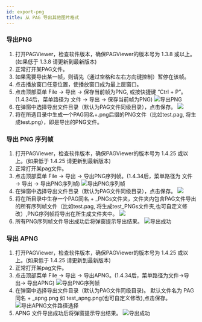 ```yaml
---
id: export-png
title: 从 PAG 导出其他图片格式
---
```


### 导出PNG
1. 打开PAGViewer，检查软件版本，确保PAGViewer的版本号为 1.3.8 或以上。(如果低于 1.3.8 请更新到最新版本)
2. 正常打开某PAG文件。
3. 如果需要导出某一帧，则请先（通过空格和左右方向键控制）暂停在该帧。
4. 点击播放窗口任意位置，使播放窗口成为最上层窗口。
5. 点击顶部菜单 File -> 导出 -> 保存当前帧为PNG, 或按快捷键 “Ctrl + P”。(1.4.34后，菜单路径为 文件 -> 导出 -> 保存当前帧为PNG)
![导出PNG](/img/docs/export_png.png)
6. 在弹窗中选择导出文件目录（默认为PAG文件同级目录），点击保存。
  ![](img/docs/export_select_png_path.png)
7. 将在所选目录中生成一个PAG同名+.png后缀的PNG文件（比如test.pag, 将生成test.png），即是导出的PNG文件。


### 导出 PNG 序列帧
1. 打开PAGViewer，检查软件版本，确保PAGViewer的版本号为 1.4.25 或以上。(如果低于 1.4.25 请更新到最新版本)
2. 正常打开某pag文件。
3. 点击顶部菜单 File -> 导出 -> 导出PNG序列帧。(1.4.34后，菜单路径为 文件 -> 导出 -> 导出PNG序列帧)
![导出PNG序列帧](/img/docs/export_pngs.png)
4. 在弹窗中选择导出文件目录（默认为PAG文件同级目录），点击保存。
![](/img/docs/export_select_png_path.png)
5. 将在所目录中生存一个PAG同名 + \_PNGs文件夹，文件夹内包含PAG文件导出的所有序列帧文件（比如test.pag, 将生成test\_PNGs文件夹,也可自定义修改）,PNG序列帧将导出在所生成文件夹中。
![](/img/docs/export_PNGs_dir.png)
6. 所有PNG序列帧文件导出成功后将弹窗提示导出结果。
![导出成功](/img/docs/export_pngs_success.png)

### 导出 APNG 
1. 打开PAGViewer，检查软件版本，确保PAGViewer的版本号为 1.4.25 或以上。(如果低于 1.4.25 请更新到最新版本)
2. 正常打开某pag文件。
3. 点击顶部菜单 File -> 导出 -> 导出APNG。(1.4.34后，菜单路径为文件->导出-> 导出APNG)
![导出PNG序列帧](/img/docs/export_apng.png)
4. 在弹窗中选择导出文件目录（默认为PAG文件同级目录)。 默认文件名为 PAG同名 + _apng.png 如 test\_apng.png(也可自定义修改),点击保存。
![导出APNG文件路径选择](/img/docs/export_select_apng_path.png)
5. APNG 文件导出成功后将弹窗提示导出结果。
![导出成功](/img/docs/export_pngs_success.png)

